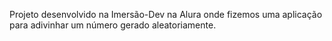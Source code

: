 Projeto desenvolvido na Imersão-Dev na Alura onde fizemos uma aplicação para adivinhar um número gerado aleatoriamente.